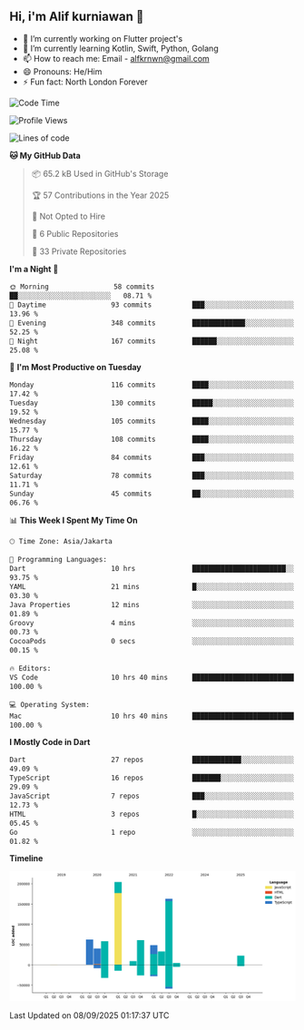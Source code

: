 ## Hi, i'm Alif kurniawan 👋

- 🔭 I’m currently working on Flutter project's
- 🌱 I’m currently learning Kotlin, Swift, Python, Golang
- 📫 How to reach me: Email - alfkrnwn@gmail.com
- 😄 Pronouns: He/Him
- ⚡ Fun fact: North London Forever

<!--START_SECTION:waka-->
![Code Time](http://img.shields.io/badge/Code%20Time-270%20hrs%2049%20mins-blue)

![Profile Views](http://img.shields.io/badge/Profile%20Views-30-blue)

![Lines of code](https://img.shields.io/badge/From%20Hello%20World%20I%27ve%20Written-706.0%20thousand%20lines%20of%20code-blue)

**🐱 My GitHub Data** 

> 📦 65.2 kB Used in GitHub's Storage 
 > 
> 🏆 57 Contributions in the Year 2025
 > 
> 🚫 Not Opted to Hire
 > 
> 📜 6 Public Repositories 
 > 
> 🔑 33 Private Repositories 
 > 
**I'm a Night 🦉** 

```text
🌞 Morning                58 commits          ██░░░░░░░░░░░░░░░░░░░░░░░   08.71 % 
🌆 Daytime                93 commits          ███░░░░░░░░░░░░░░░░░░░░░░   13.96 % 
🌃 Evening                348 commits         █████████████░░░░░░░░░░░░   52.25 % 
🌙 Night                  167 commits         ██████░░░░░░░░░░░░░░░░░░░   25.08 % 
```
📅 **I'm Most Productive on Tuesday** 

```text
Monday                   116 commits         ████░░░░░░░░░░░░░░░░░░░░░   17.42 % 
Tuesday                  130 commits         █████░░░░░░░░░░░░░░░░░░░░   19.52 % 
Wednesday                105 commits         ████░░░░░░░░░░░░░░░░░░░░░   15.77 % 
Thursday                 108 commits         ████░░░░░░░░░░░░░░░░░░░░░   16.22 % 
Friday                   84 commits          ███░░░░░░░░░░░░░░░░░░░░░░   12.61 % 
Saturday                 78 commits          ███░░░░░░░░░░░░░░░░░░░░░░   11.71 % 
Sunday                   45 commits          ██░░░░░░░░░░░░░░░░░░░░░░░   06.76 % 
```


📊 **This Week I Spent My Time On** 

```text
🕑︎ Time Zone: Asia/Jakarta

💬 Programming Languages: 
Dart                     10 hrs              ███████████████████████░░   93.75 % 
YAML                     21 mins             █░░░░░░░░░░░░░░░░░░░░░░░░   03.30 % 
Java Properties          12 mins             ░░░░░░░░░░░░░░░░░░░░░░░░░   01.89 % 
Groovy                   4 mins              ░░░░░░░░░░░░░░░░░░░░░░░░░   00.73 % 
CocoaPods                0 secs              ░░░░░░░░░░░░░░░░░░░░░░░░░   00.15 % 

🔥 Editors: 
VS Code                  10 hrs 40 mins      █████████████████████████   100.00 % 

💻 Operating System: 
Mac                      10 hrs 40 mins      █████████████████████████   100.00 % 
```

**I Mostly Code in Dart** 

```text
Dart                     27 repos            ████████████░░░░░░░░░░░░░   49.09 % 
TypeScript               16 repos            ███████░░░░░░░░░░░░░░░░░░   29.09 % 
JavaScript               7 repos             ███░░░░░░░░░░░░░░░░░░░░░░   12.73 % 
HTML                     3 repos             █░░░░░░░░░░░░░░░░░░░░░░░░   05.45 % 
Go                       1 repo              ░░░░░░░░░░░░░░░░░░░░░░░░░   01.82 % 
```



**Timeline**

![Lines of Code chart](https://raw.githubusercontent.com/awanderer11/awanderer11/main/assets/bar_graph.png)


 Last Updated on 08/09/2025 01:17:37 UTC
<!--END_SECTION:waka-->
